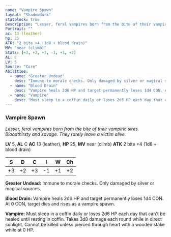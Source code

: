 ```yaml
---
name: "Vampire Spawn"
layout: "Shadowdark"
statblock: true
Description: "Lesser, feral vampires born from the bite of their vampiric sires. Bloodthirsty and savage. They rarely leave a victim alive."
Portrait: ""
ac: 13 (leather)
hp: 25
ATK: "2 bite +4 (1d8 + blood drain)"
MV: "near (climb)"
Stats: [+3, +2, +3, -1, +1, +2]
AL: C
LV: 5
Source: "Core"
Abilities:
  - name: "Greater Undead"
    desc: "Immune to morale checks. Only damaged by silver or magical sources."
  - name: "Blood Drain"
    desc: "Vampire heals 2d6 HP and target permanently loses 1d4 CON. At 0 CON, target dies and rises as a vampire spawn."
  - name: "Vampire"
    desc: "Must sleep in a coffin daily or loses 2d6 HP each day that can't be healed until resting in coffin. Takes 3d8 damage each round while in direct sunlight. Cannot be killed unless pierced through heart with a wooden stake while at 0 HP."
---
```


### Vampire Spawn

_Lesser, feral vampires born from the bite of their vampiric sires. Bloodthirsty and savage. They rarely leave a victim alive._

**LV** 5, **AL** C
**AC** 13 (leather), **HP** 25, **MV** near (climb)
**ATK** 2 bite +4 (1d8 + blood drain)

|  S  |  D  |  C  |  I  |  W  |  Ch  |
|:---:|:---:|:---:|:---:|:---:|:----:|
| +3 | +2 | +3 | -1 | +1 | +2 |

**Greater Undead:** Immune to morale checks. Only damaged by silver or magical sources.

**Blood Drain:** Vampire heals 2d6 HP and target permanently loses 1d4 CON. At 0 CON, target dies and rises as a vampire spawn.

**Vampire:** Must sleep in a coffin daily or loses 2d6 HP each day that can't be healed until resting in coffin. Takes 3d8 damage each round while in direct sunlight. Cannot be killed unless pierced through heart with a wooden stake while at 0 HP.

